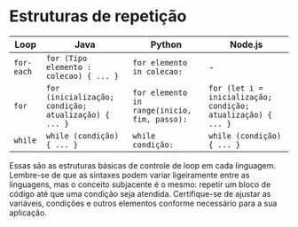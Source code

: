 # Estruturas de repetição

| Loop       | Java                                     | Python                        | Node.js                              |
|------------|------------------------------------------|-------------------------------|-------------------------------------|
| `for-each` | ```for (Tipo elemento : colecao) { ... }``` | ```for elemento in colecao:```| -                                   |
| `for`      | ```for (inicialização; condição; atualização) { ... }``` | ```for elemento in range(inicio, fim, passo):```| ```for (let i = inicialização; condição; atualização) { ... }``` |
| `while`    | ```while (condição) { ... }```           | ```while condição:```        | ```while (condição) { ... }```     |

Essas são as estruturas básicas de controle de loop em cada linguagem. Lembre-se de que as sintaxes podem variar ligeiramente entre as linguagens, mas o conceito subjacente é o mesmo: repetir um bloco de código até que uma condição seja atendida. Certifique-se de ajustar as variáveis, condições e outros elementos conforme necessário para a sua aplicação.